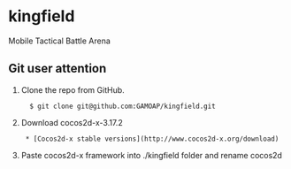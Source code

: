 # kingfield
Mobile Tactical Battle Arena

Git user attention
-----------------------

1. Clone the repo from GitHub.

         $ git clone git@github.com:GAMOAP/kingfield.git

2. Download cocos2d-x-3.17.2

        * [Cocos2d-x stable versions](http://www.cocos2d-x.org/download)

3. Paste cocos2d-x framework into ./kingfield folder and rename cocos2d
